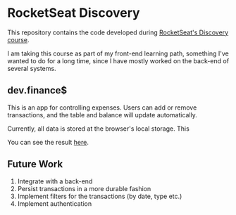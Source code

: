 # RocketSeat Discovery

This repository contains the code developed during [RocketSeat's Discovery course](https://app.rocketseat.com.br/discover).

I am taking this course as part of my front-end learning path, something I've wanted to do for a long time, since I have mostly worked on the back-end of several systems.

## dev.finance$

This is an app for controlling expenses. Users can add or remove transactions, and the table and balance will update automatically.

Currently, all data is stored at the browser's local storage. This

You can see the result [here](https://marcosvgmartins.github.io/rocketseat-discovery/).

## Future Work

1. Integrate with a back-end
1. Persist transactions in a more durable fashion
1. Implement filters for the transactions (by date, type etc.)
1. Implement authentication